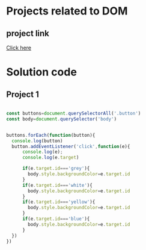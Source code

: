 # Projects related to DOM

## project link
[Click here](https://stackblitz.com/edit/dom-project-chaiaurcode?file=index.html)

# Solution code

## Project 1

```javascript

const buttons=document.querySelectorAll('.button')
const body=document.querySelector('body')


buttons.forEach(function(button){
  console.log(button)
  button.addEventListener('click',function(e){
      console.log(e);
      console.log(e.target)

      if(e.target.id==='grey'){
        body.style.backgroundColor=e.target.id
      }
      if(e.target.id==='white'){
        body.style.backgroundColor=e.target.id
      }
      if(e.target.id==='yellow'){
        body.style.backgroundColor=e.target.id
      }
      if(e.target.id==='blue'){
        body.style.backgroundColor=e.target.id
      }
  })
})

```